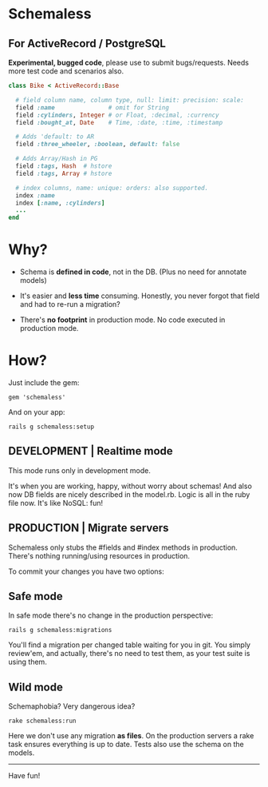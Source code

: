 Schemaless
==========

## For ActiveRecord / PostgreSQL

**Experimental, bugged code**, please use to submit bugs/requests.
Needs more test code and scenarios also.


```ruby
class Bike < ActiveRecord::Base

  # field column name, column type, null: limit: precision: scale:
  field :name               # omit for String
  field :cylinders, Integer # or Float, :decimal, :currency
  field :bought_at, Date    # Time, :date, :time, :timestamp

  # Adds 'default: to AR
  field :three_wheeler, :boolean, default: false

  # Adds Array/Hash in PG
  field :tags, Hash  # hstore
  field :tags, Array # hstore

  # index columns, name: unique: orders: also supported.
  index :name
  index [:name, :cylinders]
  ...
end

```

# Why?

* Schema is **defined in code**, not in the DB.
(Plus no need for annotate models)

* It's easier and **less time** consuming.
Honestly, you never forgot that field and had to re-run a migration?

* There's **no footprint** in production mode.
No code executed in production mode.


# How?

Just include the gem:

    gem 'schemaless'

And on your app:

    rails g schemaless:setup


## DEVELOPMENT | Realtime mode

This mode runs only in development mode.

It's when you are working, happy, without worry about schemas!
And also now DB fields are nicely described in the model.rb.
Logic is all in the ruby file now. It's like NoSQL: fun!


## PRODUCTION | Migrate servers

Schemaless only stubs the #fields and #index methods in production.
There's nothing running/using resources in production.

To commit your changes you have two options:

## Safe mode

In safe mode there's no change in the production perspective:

    rails g schemaless:migrations

You'll find a migration per changed table waiting for you in git.
You simply review'em, and actually, there's no need to test them,
as your test suite is using them.


## Wild mode

Schemaphobia? Very dangerous idea?

    rake schemaless:run

Here we don't use any migration **as files**.
On the production servers a rake task ensures everything is up to date.
Tests also use the schema on the models.



---

Have fun!
